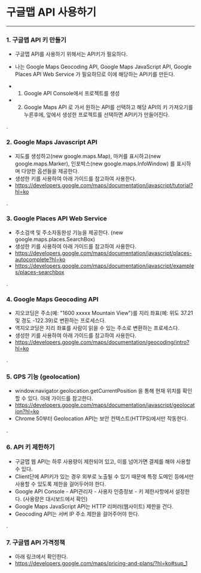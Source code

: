 # 구글맵 API 사용하기

***

### 1. 구글맵 API 키 만들기

 - 구글맵 API를 사용하기 위해서는 API키가 필요하다.
 - 나는 Google Maps Geocoding API, Google Maps JavaScript API, Google Places API Web Service 가 필요하므로 이에 해당하는 API키를 만든다.
 
 - 1) Google API Console에서 프로젝트를 생성
 - 2) Google Maps API 로 가서 원하는 API를 선택하고 해당 API의 키 가져오기를 누른후에, 앞에서 생성한 프로젝트를 선택하면 API키가 만들어진다. 

.

### 2. Google Maps Javascript API

 - 지도를 생성하고(new google.maps.Map), 마커를 표시하고(new google.maps.Marker), 인포박스(new google.maps.InfoWindow) 를 표시하며 다양한 옵션들을 제공한다.
 - 생성한 키를 사용하여 아래 가이드를 참고하여 사용한다.
 - <https://developers.google.com/maps/documentation/javascript/tutorial?hl=ko>
 
.

### 3. Google Places API Web Service

 - 주소검색 및 주소자동완성 기능을 제공한다. (new google.maps.places.SearchBox)
 - 생성한 키를 사용하여 아래 가이드를 참고하여 사용한다.
 - <https://developers.google.com/maps/documentation/javascript/places-autocomplete?hl=ko>
 - <https://developers.google.com/maps/documentation/javascript/examples/places-searchbox>

.

### 4. Google Maps Geocoding API

 - 지오코딩은 주소(예: "1600 xxxxx Mountain View")를 지리 좌표(예: 위도 37.21 및 경도 -122.39)로 변환하는 프로세스다.
 - 역지오코딩은 지리 좌표를 사람이 읽을 수 있는 주소로 변환하는 프로세스다.
 - 생성한 키를 사용하여 아래 가이드를 참고하여 사용한다.
 - <https://developers.google.com/maps/documentation/geocoding/intro?hl=ko>
 
.

### 5. GPS 기능 (geolocation)

 - window.navigator.geolocation.getCurrentPosition 을 통해 현재 위치를 확인 할 수 있다. 아래 가이드를 참고한다.
 - <https://developers.google.com/maps/documentation/javascript/geolocation?hl=ko>
 - Chrome 50부터 Geolocation API는 보안 컨텍스트(HTTPS)에서만 작동한다.

.

### 6. API 키 제한하기

 - 구글맵 웹 API는 하루 사용량이 제한되어 있고, 이를 넘어가면 결제를 해야 사용할 수 있다.
 - Client단에 API키가 있는 경우 외부로 노출될 수 있기 때문에 특정 도메인 등에서만 사용할 수 있도록 제한을 걸어두어야 한다.
 - Google API Console - API관리자 - 사용자 인증정보 - 키 제한사항에서 설정한다. (사용량은 대시보드에서 확인)
 - Google Maps JavaScript API는 HTTP 리퍼러(웹사이트) 제한을 건다. 
 - Geocoding API는 서버 IP 주소 제한을 걸어주어야 한다.
   
.

### 7. 구글맵 API 가격정책

 - 아래 링크에서 확인한다.
 - <https://developers.google.com/maps/pricing-and-plans/?hl=ko#sup_1>